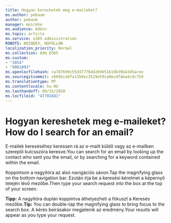 ```yaml
---
title: Hogyan kereshetek meg e-maileket?
ms.author: pebaum
author: pebaum
manager: mnirkhe
ms.audience: Admin
ms.topic: article
ms.service: o365-administration
ROBOTS: NOINDEX, NOFOLLOW
localization_priority: Normal
ms.collection: Adm_O365
ms.custom:
- "3054"
- "9001093"
ms.openlocfilehash: ca787699c55d377784d269651b19b39b4345acee
ms.sourcegitcommit: c6692ce0fa1358ec3529e59ca0ecdfdea4cdc759
ms.translationtype: MT
ms.contentlocale: hu-HU
ms.lasthandoff: 09/15/2020
ms.locfileid: "47781681"
---
```

# <a name="how-do-i-search-for-an-email"></a><span data-ttu-id="75284-102">Hogyan kereshetek meg e-maileket?</span><span class="sxs-lookup"><span data-stu-id="75284-102">How do I search for an email?</span></span>

<span data-ttu-id="75284-103">E-mailek kereséséhez keressen rá az e-mailt küldő vagy az e-mailben szereplő kulcsszóra keresve.</span><span class="sxs-lookup"><span data-stu-id="75284-103">You can search for an email by looking up the contact who sent you the email, or by searching for a keyword contained within the email.</span></span>

<span data-ttu-id="75284-104">Koppintson a nagyítóra az alsó navigációs sávon.</span><span class="sxs-lookup"><span data-stu-id="75284-104">Tap the magnifying glass on the bottom navigation bar.</span></span> <span data-ttu-id="75284-105">Ezután írja be a keresési kérelmet a képernyő tetején lévő mezőbe.</span><span class="sxs-lookup"><span data-stu-id="75284-105">Then type your search request into the box at the top of your screen.</span></span> 

<span data-ttu-id="75284-106">**Tipp:** A nagyítóra duplán koppintva áthelyezheti a fókuszt a Keresés mezőbe.</span><span class="sxs-lookup"><span data-stu-id="75284-106">**Tip:** You can double-tap the magnifying glass to bring focus to the search box.</span></span> <span data-ttu-id="75284-107">A kérés beírásakor megjelenik az eredmény.</span><span class="sxs-lookup"><span data-stu-id="75284-107">Your results will appear as you type your request.</span></span> 
